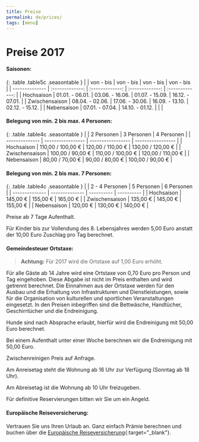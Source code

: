 ```yaml
---
title: Preise
permalink: de/prices/
tags: [menu]
---
```


# Preise 2017

#### Saisonen:

{: .table .table5c .seasontable }
|                | von - bis       | von - bis       | von - bis       | von - bis       |
| -------------- | :-------------: | :-------------: | :-------------: | :-------------: |
| Hochsaison     | 01.01. - 06.01. | 03.06. - 16.06. | 01.07. - 15.09. | 16.12. - 07.01. |
| Zwischensaison | 08.04. - 02.06. | 17.06. - 30.06. | 16.09. - 13.10. | 02.12. - 15.12. |
| Nebensaison    | 07.01. - 07.04. | 14.10. - 01.12. |                 |                 |

#### Belegung von min. 2 bis max. 4 Personen:

{: .table .table4c .seasontable }
|                | 2 Personen        | 3 Personen        | 4 Personen        |
| -------------- | ----------------- | ----------------- | ----------------- |
| Hochsaison     | 110,00 / 100,00 € | 120,00 / 110,00 € | 130,00 / 120,00 € |
| Zwischensaison | 100,00 / 90,00 €  | 110,00 / 100,00 € | 120,00 / 110,00 € |
| Nebensaison    | 80,00 / 70,00 €   | 90,00 / 80,00 €   | 100,00 / 90,00 €  |

#### Belegung von min. 2 bis max. 7 Personen:

{: .table .table4c .seasontable }
|                | 2 - 4 Personen | 5 Personen | 6 Personen |
| -------------- | -------------- | ---------- | ---------- |
| Hochsaison     | 145,00 €       | 155,00 €   | 165,00 €   |
| Zwischensaison | 135,00 €       | 145,00 €   | 155,00 €   |
| Nebensaison    | 120,00 €       | 130,00 €   | 140,00 €   |

Preise ab 7 Tage Aufenthalt.

Für Kinder bis zur Vollendung des 8. Lebensjahres werden 5,00 Euro anstatt der 10,00 Euro Zuschlag pro Tag berechnet.

#### Gemeindesteuer Ortstaxe:

> **Achtung:** Für 2017 wird die Ortstaxe auf 1,00 Euro erhöht.

Für alle Gäste ab 14 Jahre wird eine Ortstaxe von 0,70 Euro pro Person und Tag eingehoben. Diese Abgabe ist nicht im Preis enthalten und wird getrennt berechnet.
Die Einnahmen aus der Ortstaxe werden für den Ausbau und die Erhaltung von Infrastrukturen und Dienstleistungen, sowie für die Organisation von kulturellen und sportlichen Veranstaltungen eingesetzt.
In den Preisen inbegriffen sind die Bettwäsche, Handtücher, Geschirrtücher und die Endreinigung.

Hunde sind nach Absprache erlaubt, hierfür wird die Endreinigung mit 50,00 Euro berechnet.

Bei einem Aufenthalt unter einer Woche berechnen wir die Endreinigung mit 50,00 Euro.

Zwischenreinigen Preis auf Anfrage.

Am Anreisetag steht die Wohnung ab 16 Uhr zur Verfügung (Sonntag ab 18 Uhr).

Am Abreisetag ist die Wohnung ab 10 Uhr freizugeben.

Für definitive Reservierungen bitten wir Sie um ein Angeld.

#### Europäische Reiseversicherung:

Vertrauen Sie uns Ihren Urlaub an. Ganz einfach Prämie berechnen und buchen über die [Europäische Reiseversicherung](http://partner.europaeische.at/roter-hahn?AGN2=142311216){:target="_blank"}.
